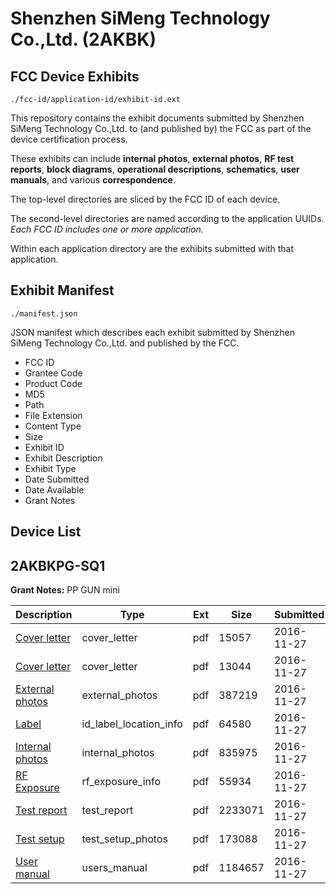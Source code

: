 # Shenzhen SiMeng Technology Co.,Ltd. (2AKBK)
## FCC Device Exhibits

```
./fcc-id/application-id/exhibit-id.ext
```

This repository contains the exhibit documents submitted by Shenzhen SiMeng Technology Co.,Ltd. to (and published by) the FCC as part of the device certification process.

These exhibits can include **internal photos**, **external photos**, **RF test reports**, **block diagrams**, **operational descriptions**, **schematics**, **user manuals**, and various **correspondence**.

The top-level directories are sliced by the FCC ID of each device.

The second-level directories are named according to the application UUIDs. *Each FCC ID includes one or more application.*

Within each application directory are the exhibits submitted with that application. 

## Exhibit Manifest

```
./manifest.json
```

JSON manifest which describes each exhibit submitted by Shenzhen SiMeng Technology Co.,Ltd. and published by the FCC.

- FCC ID
- Grantee Code
- Product Code
- MD5
- Path
- File Extension
- Content Type
- Size
- Exhibit ID
- Exhibit Description
- Exhibit Type
- Date Submitted
- Date Available
- Grant Notes

## Device List
## 2AKBKPG-SQ1
**Grant Notes:** PP GUN mini

| Description | Type | Ext | Size | Submitted | Available |
| ----------- | ---- | --- | ---- | --------- | --------- |
| [Cover letter](2AKBKPG-SQ1/f30146af91972fdced08ba7bc5276d04/3208668.pdf) | cover_letter | pdf | 15057 | 2016-11-27 | 2016-11-27 |
| [Cover letter](2AKBKPG-SQ1/f30146af91972fdced08ba7bc5276d04/3208669.pdf) | cover_letter | pdf | 13044 | 2016-11-27 | 2016-11-27 |
| [External photos](2AKBKPG-SQ1/f30146af91972fdced08ba7bc5276d04/3208670.pdf) | external_photos | pdf | 387219 | 2016-11-27 | 2016-11-27 |
| [Label](2AKBKPG-SQ1/f30146af91972fdced08ba7bc5276d04/3208671.pdf) | id_label_location_info | pdf | 64580 | 2016-11-27 | 2016-11-27 |
| [Internal photos](2AKBKPG-SQ1/f30146af91972fdced08ba7bc5276d04/3208672.pdf) | internal_photos | pdf | 835975 | 2016-11-27 | 2016-11-27 |
| [RF Exposure](2AKBKPG-SQ1/f30146af91972fdced08ba7bc5276d04/3208674.pdf) | rf_exposure_info | pdf | 55934 | 2016-11-27 | 2016-11-27 |
| [Test report](2AKBKPG-SQ1/f30146af91972fdced08ba7bc5276d04/3208676.pdf) | test_report | pdf | 2233071 | 2016-11-27 | 2016-11-27 |
| [Test setup](2AKBKPG-SQ1/f30146af91972fdced08ba7bc5276d04/3208677.pdf) | test_setup_photos | pdf | 173088 | 2016-11-27 | 2016-11-27 |
| [User manual](2AKBKPG-SQ1/f30146af91972fdced08ba7bc5276d04/3208678.pdf) | users_manual | pdf | 1184657 | 2016-11-27 | 2016-11-27 |
